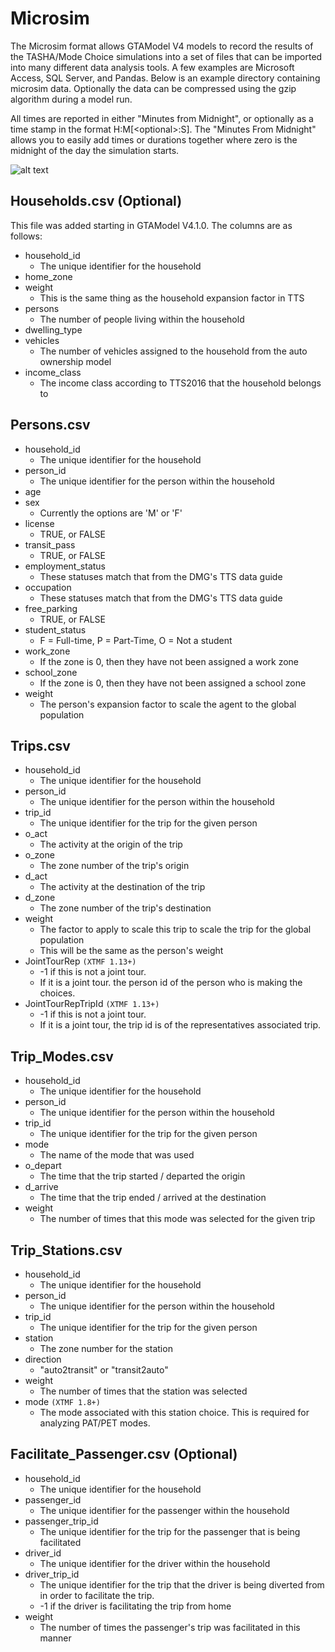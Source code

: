 # Microsim

The Microsim format allows GTAModel V4 models to record the results of the
TASHA/Mode Choice simulations into a set of files that can be imported into many
different data analysis tools. A few examples are Microsoft Access, SQL Server, and Pandas.
Below is an example directory containing microsim data.  Optionally the data can be compressed
using the gzip algorithm during a model run.

All times are reported in either "Minutes from Midnight", or optionally as a time stamp in the format H:M[&lt;optional&gt;:S].
The "Minutes From Midnight" allows you to easily add times or durations together where zero is the midnight of the day the simulation starts.

![alt text](images/microsim_1.png "Microsim folder")

## Households.csv (Optional)

This file was added starting in GTAModel V4.1.0. The columns are as follows:

* household_id
  * The unique identifier for the household
* home_zone
* weight
  * This is the same thing as the household expansion factor in TTS
* persons
  * The number of people living within the household
* dwelling_type
* vehicles
  * The number of vehicles assigned to the household from the auto ownership model
* income_class
  * The income class according to TTS2016 that the household belongs to

## Persons.csv

* household_id
  * The unique identifier for the household
* person_id
  * The unique identifier for the person within the household
* age
* sex
  * Currently the options are 'M' or 'F'
* license
  * TRUE, or FALSE
* transit_pass
  * TRUE, or FALSE
* employment_status
  * These statuses match that from the DMG's TTS data guide
* occupation
  * These statuses match that from the DMG's TTS data guide
* free_parking
  * TRUE, or FALSE
* student_status
  * F = Full-time, P = Part-Time, O = Not a student
* work_zone
  * If the zone is 0, then they have not been assigned a work zone
* school_zone
  * If the zone is 0, then they have not been assigned a school zone
* weight
  * The person's expansion factor to scale the agent to the global population

## Trips.csv

* household_id
  * The unique identifier for the household
* person_id
  * The unique identifier for the person within the household
* trip_id
  * The unique identifier for the trip for the given person
* o_act
  * The activity at the origin of the trip
* o_zone
  * The zone number of the trip's origin
* d_act
  * The activity at the destination of the trip
* d_zone
  * The zone number of the trip's destination
* weight
  * The factor to apply to scale this trip to scale the trip for the global population
  * This will be the same as the person's weight
* JointTourRep `(XTMF 1.13+)`
    * -1 if this is not a joint tour.
    * If it is a joint tour. the person id of the person who is making the choices.
* JointTourRepTripId `(XTMF 1.13+)`
    * -1 if this is not a joint tour.
    * If it is a joint tour, the trip id is of the representatives associated trip.

## Trip_Modes.csv

* household_id
  * The unique identifier for the household
* person_id
  * The unique identifier for the person within the household
* trip_id
  * The unique identifier for the trip for the given person
* mode
  * The name of the mode that was used
* o_depart
  * The time that the trip started / departed the origin
* d_arrive
  * The time that the trip ended / arrived at the destination
* weight
  * The number of times that this mode was selected for the given trip

## Trip_Stations.csv

* household_id
  * The unique identifier for the household
* person_id
  * The unique identifier for the person within the household
* trip_id
  * The unique identifier for the trip for the given person
* station
  * The zone number for the station
* direction
  * "auto2transit" or "transit2auto"
* weight
  * The number of times that the station was selected
* mode `(XTMF 1.8+)`
  * The mode associated with this station choice.  This is required for analyzing PAT/PET modes.


## Facilitate_Passenger.csv (Optional)

* household_id
  * The unique identifier for the household
* passenger_id
  * The unique identifier for the passenger within the household
* passenger_trip_id
  * The unique identifier for the trip for the passenger that is being facilitated
* driver_id
  * The unique identifier for the driver within the household
* driver_trip_id
  * The unique identifier for the trip that the driver is being diverted from in
order to facilitate the trip.
  * -1 if the driver is facilitating the trip from home
* weight
  * The number of times the passenger's trip was facilitated in this manner
